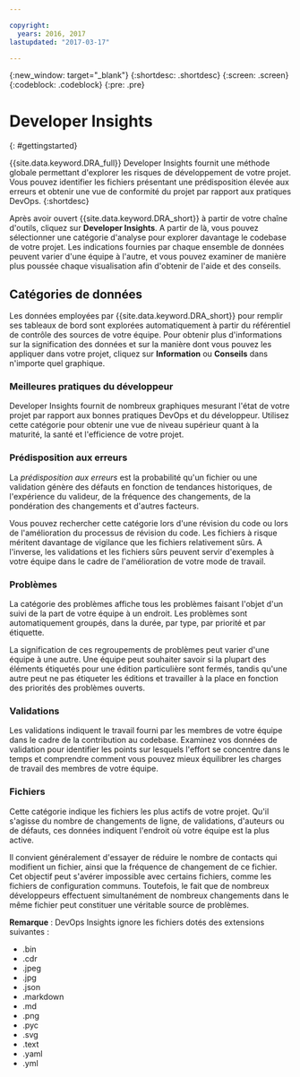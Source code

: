 ```yaml
---

copyright:
  years: 2016, 2017
lastupdated: "2017-03-17"

---
```


{:new_window: target="_blank"}
{:shortdesc: .shortdesc}
{:screen: .screen}
{:codeblock: .codeblock}
{:pre: .pre}

# Developer Insights
{: #gettingstarted}

{{site.data.keyword.DRA_full}} Developer Insights fournit une méthode globale permettant d'explorer les risques de développement de votre projet. Vous pouvez identifier les fichiers présentant une prédisposition élevée aux erreurs et obtenir une vue de conformité du projet par rapport aux pratiques DevOps.
{:shortdesc}

Après avoir ouvert {{site.data.keyword.DRA_short}} à partir de votre chaîne d'outils, cliquez sur **Developer Insights**. A partir de là, vous pouvez sélectionner une catégorie d'analyse pour explorer davantage le codebase de votre projet. Les indications fournies par chaque ensemble de données peuvent varier d'une équipe à l'autre, et vous pouvez examiner de manière plus poussée chaque visualisation afin d'obtenir de l'aide et des conseils. 

## Catégories de données
Les données employées par {{site.data.keyword.DRA_short}} pour remplir ses tableaux de bord sont explorées automatiquement à partir du référentiel de contrôle des sources de votre équipe. Pour obtenir plus d'informations sur la signification des données et sur la manière dont vous pouvez les appliquer dans votre projet, cliquez sur **Information** ou **Conseils** dans n'importe quel graphique.

### Meilleures pratiques du développeur

Developer Insights fournit de nombreux graphiques mesurant l'état de votre projet par rapport aux bonnes pratiques DevOps et du développeur. Utilisez cette catégorie pour obtenir une vue de niveau supérieur quant à la maturité, la santé et l'efficience de votre projet. 

### Prédisposition aux erreurs

La *prédisposition aux erreurs* est la probabilité qu'un fichier ou une validation génère des défauts en fonction de tendances historiques, de l'expérience du valideur, de la fréquence des changements, de la pondération des changements et d'autres facteurs. 

Vous pouvez rechercher cette catégorie lors d'une révision du code ou lors de l'amélioration du processus de révision du code. Les fichiers à risque méritent davantage de vigilance que les fichiers relativement sûrs. A l'inverse, les validations et les fichiers sûrs peuvent servir d'exemples à votre équipe dans le cadre de l'amélioration de votre mode de travail.

### Problèmes

La catégorie des problèmes affiche tous les problèmes faisant l'objet d'un suivi de la part de votre équipe à un endroit. Les problèmes sont automatiquement groupés, dans la durée, par type, par priorité et par étiquette. 

La signification de ces regroupements de problèmes peut varier d'une équipe à une autre. Une équipe peut souhaiter savoir si la plupart des éléments étiquetés pour une édition particulière sont fermés, tandis qu'une autre peut ne pas étiqueter les éditions et travailler à la place en fonction des priorités des problèmes ouverts.  

### Validations

Les validations indiquent le travail fourni par les membres de votre équipe dans le cadre de la contribution au codebase. Examinez vos données de validation pour identifier les points sur lesquels l'effort se concentre dans le temps et comprendre comment vous pouvez mieux équilibrer les charges de travail des membres de votre équipe. 

### Fichiers

Cette catégorie indique les fichiers les plus actifs de votre projet. Qu'il s'agisse du nombre de changements de ligne, de validations, d'auteurs ou de défauts, ces données indiquent l'endroit où votre équipe est la plus active. 

Il convient généralement d'essayer de réduire le nombre de contacts qui modifient un fichier, ainsi que la fréquence de changement de ce fichier. Cet objectif peut s'avérer impossible avec certains fichiers, comme les fichiers de configuration communs. Toutefois, le fait que de nombreux développeurs effectuent simultanément de nombreux changements dans le même fichier peut constituer une véritable source de problèmes. 

**Remarque** : DevOps Insights ignore les fichiers dotés des extensions suivantes :

* .bin
* .cdr
* .jpeg
* .jpg
* .json
* .markdown
* .md
* .png
* .pyc
* .svg
* .text
* .yaml
* .yml

